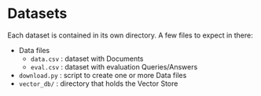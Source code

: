 # Datasets

Each dataset is contained in its own directory. A few files to expect in there:

- Data files
  - `data.csv` : dataset with Documents
  - `eval.csv` : dataset with evaluation Queries/Answers
- `download.py` : script to create one or more Data files
- `vector_db/` : directory that holds the Vector Store

